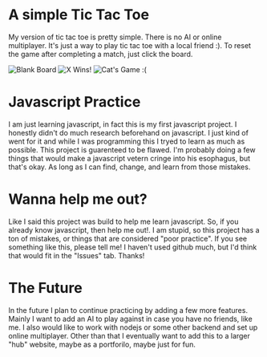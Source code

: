 # A simple Tic Tac Toe
My version of tic tac toe is pretty simple. There is no AI or online multiplayer. It's just a way to play tic tac toe with a local friend :). To reset the game after completing a match, just click the board.

![Blank Board](https://i.gyazo.com/503fedde85773f3abefffed00f5b4702.png)
![X Wins!](https://i.gyazo.com/e4b4063a8ed9b449c628b352b65f2034.png)
![Cat's Game :(](https://i.gyazo.com/5b2897e16a81fabd59570218c96f2432.png)

# Javascript Practice
I am just learning javascript, in fact this is my first javascript project. I honestly didn't do much research beforehand on javascript. I just kind of went for it and while I was programming this I tryed to learn as much as possible. This project is guarenteed to be flawed. I'm probably doing a few things that would make a javascript vetern cringe into his esophagus, but that's okay. As long as I can find, change, and learn from those mistakes. 

# Wanna help me out?
Like I said this project was build to help me learn javascript. So, if you already know javascript, then help me out!. I am stupid, so this project has a ton of mistakes, or things that are considered "poor practice". If you see something like this, please tell me! I haven't used github much, but I'd think that would fit in the "Issues" tab. Thanks!

# The Future
In the future I plan to continue practicing by adding a few more features. Mainly I want to add an AI to play against in case you have no friends, like me. I also would like to work with nodejs or some other backend and set up online multiplayer. Other than that I eventually want to add this to a larger "hub" website, maybe as a portforilo, maybe just for fun.
